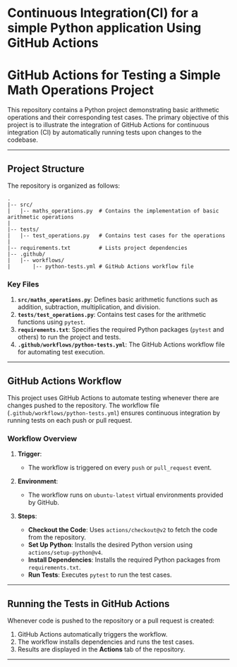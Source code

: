 # Continuous Integration(CI) for a simple Python application Using GitHub Actions

# GitHub Actions for Testing a Simple Math Operations Project

This repository contains a Python project demonstrating basic arithmetic operations and their corresponding test cases. The primary objective of this project is to illustrate the integration of GitHub Actions for continuous integration (CI) by automatically running tests upon changes to the codebase.

---

## Project Structure

The repository is organized as follows:

```
.
|-- src/
|   |-- maths_operations.py  # Contains the implementation of basic arithmetic operations
|
|-- tests/
|   |-- test_operations.py   # Contains test cases for the operations
|
|-- requirements.txt         # Lists project dependencies
|-- .github/
|   |-- workflows/
|       |-- python-tests.yml # GitHub Actions workflow file
```

### Key Files

1. **`src/maths_operations.py`**: Defines basic arithmetic functions such as addition, subtraction, multiplication, and division.
2. **`tests/test_operations.py`**: Contains test cases for the arithmetic functions using `pytest`.
3. **`requirements.txt`**: Specifies the required Python packages (`pytest` and others) to run the project and tests.
4. **`.github/workflows/python-tests.yml`**: The GitHub Actions workflow file for automating test execution.

---


## GitHub Actions Workflow

This project uses GitHub Actions to automate testing whenever there are changes pushed to the repository. The workflow file (`.github/workflows/python-tests.yml`) ensures continuous integration by running tests on each push or pull request.

### Workflow Overview

1. **Trigger**:
   - The workflow is triggered on every `push` or `pull_request` event.

2. **Environment**:
   - The workflow runs on `ubuntu-latest` virtual environments provided by GitHub.

3. **Steps**:
   - **Checkout the Code**: Uses `actions/checkout@v2` to fetch the code from the repository.
   - **Set Up Python**: Installs the desired Python version using `actions/setup-python@v4`.
   - **Install Dependencies**: Installs the required Python packages from `requirements.txt`.
   - **Run Tests**: Executes `pytest` to run the test cases.


---

## Running the Tests in GitHub Actions

Whenever code is pushed to the repository or a pull request is created:
1. GitHub Actions automatically triggers the workflow.
2. The workflow installs dependencies and runs the test cases.
3. Results are displayed in the **Actions** tab of the repository.

---


